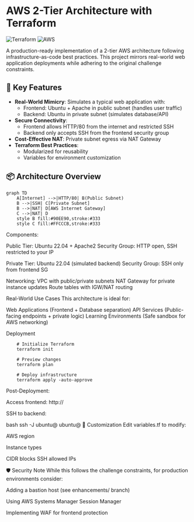 # AWS 2-Tier Architecture with Terraform

![Terraform](https://img.shields.io/badge/terraform-%235835CC.svg?style=for-the-badge&logo=terraform&logoColor=white)
![AWS](https://img.shields.io/badge/AWS-%23FF9900.svg?style=for-the-badge&logo=amazon-aws&logoColor=white)

A production-ready implementation of a 2-tier AWS architecture following infrastructure-as-code best practices. This project mirrors real-world web application deployments while adhering to the original challenge constraints.

## 🌟 Key Features

- **Real-World Mimicry**: Simulates a typical web application with:
  - Frontend: Ubuntu + Apache in public subnet (handles user traffic)
  - Backend: Ubuntu in private subnet (simulates database/API)
- **Secure Connectivity**:
  - Frontend allows HTTP/80 from the internet and restricted SSH
  - Backend only accepts SSH from the frontend security group
- **Cost-Effective NAT**: Private subnet egress via NAT Gateway
- **Terraform Best Practices**:
  - Modularized for reusability
  - Variables for environment customization

## 📦 Architecture Overview

```mermaid
graph TD
    A[Internet] -->|HTTP/80| B(Public Subnet)
    B -->|SSH| C[Private Subnet]
    B -->|NAT| D[AWS Internet Gateway]
    C -->|NAT| D
    style B fill:#90EE90,stroke:#333
    style C fill:#FFCCCB,stroke:#333

```


Components:

Public Tier:
Ubuntu 22.04 + Apache2
Security Group: HTTP open, SSH restricted to your IP

Private Tier:
Ubuntu 22.04 (simulated backend)
Security Group: SSH only from frontend SG

Networking:
VPC with public/private subnets
NAT Gateway for private instance updates
Route tables with IGW/NAT routing


Real-World Use Cases
This architecture is ideal for:

Web Applications (Frontend + Database separation)
API Services (Public-facing endpoints + private logic)
Learning Environments (Safe sandbox for AWS networking)

Deployment

```
    # Initialize Terraform
    terraform init

    # Preview changes
    terraform plan

    # Deploy infrastructure
    terraform apply -auto-approve
```


Post-Deployment:

Access frontend: http://<public-instance-ip>

SSH to backend:

bash
ssh -J ubuntu@<frontend-ip> ubuntu@<backend-private-ip>
🔧 Customization
Edit variables.tf to modify:

AWS region

Instance types

CIDR blocks
SSH allowed IPs

🛡️ Security Note
While this follows the challenge constraints, for production environments consider:

Adding a bastion host (see enhancements/ branch)

Using AWS Systems Manager Session Manager

Implementing WAF for frontend protection